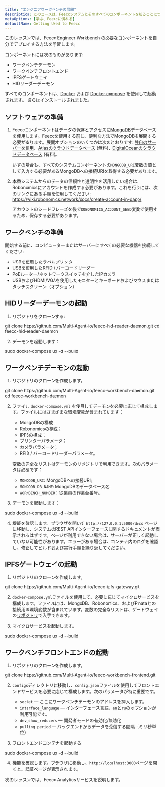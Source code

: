```yaml
---
title: "エンジニアワークベンチの展開"
description: このコースは、Feeccシステムとそのすべてのコンポーネントを知ることについてです。
metaOptions: [学ぶ、Feeccに慣れる]
defaultName: Getting Used to Feecc
---
```


<RoboAcademyText fWeight="500">
このレッスンでは、Feecc Engineer Workbench の必要なコンポーネントを自分でデプロイする方法を学習します。
</RoboAcademyText>

コンポーネントには次のものがあります:

- ワークベンチデーモン
- ワークベンチフロントエンド
- IPFSゲートウェイ
- HIDリーダーデーモン

すべてのコンポーネントは、[Docker](https://docs.docker.com/engine/install/ubuntu/) および [Docker compose](https://docs.docker.com/compose/) を使用して起動されます。 彼らはインストールされました。

## ソフトウェアの準備

1. Feeccコンポーネントはデータの保存とアクセスに[MongoDB](https://www.mongodb.com/)データベースを使用します。Feeccを使用する前に、便利な方法でMongoDBを展開する必要があります。展開オプションのいくつかは次のとおりです: [独自のサーバーを使用](https://www.mongodb.com/try/download/community)、[Atlasのクラウドデータベース](https://www.mongodb.com/atlas) (無料)、[DigitalOceanのクラウドデータベース](https://www.digitalocean.com/products/managed-databases-mongodb) (有料)。 
    
    いずの場合も、すべてのシステムコンポーネントの`MONGODB_URI`変数の値として入力する必要があるMongoDBへの接続URIを取得する必要があります。
    
2. 本番システムからのデータの信頼性と透明性を活用したい場合は、Robonomicsにアカウントを作成する必要があります。これを行うには、次のリンクにある手順を使用してください: https://wiki.robonomics.network/docs/create-account-in-dapp/
    
    アカウントのシードフレーズを後で`ROBONOMICS_ACCOUNT_SEED`変数で使用するため、保存する必要があります。

## ワークベンチの準備

開始する前に、コンピューターまたはサーバーにすべての必要な機器を接続してください:

- USBを使用したラベルプリンター
- USBを使用したRFID / バーコードリーダー
- PoEルーター/ネットワークスイッチを介したIPカメラ
- USBおよびHDMI/VGAを使用したモニターとキーボードおよびマウスまたはタッチスクリーン（オプション）

## HIDリーダーデーモンの起動

1. リポジトリをクローンする:

<LessonCodeWrapper language="bash" codeClass="big-code">
git clone https://github.com/Multi-Agent-io/feecc-hid-reader-daemon.git
cd feecc-hid-reader-daemon
</LessonCodeWrapper>

2. デーモンを起動します：

<LessonCodeWrapper language="bash">
sudo docker-compose up -d --build
</LessonCodeWrapper>

## ワークベンチデーモンの起動

1. リポジトリのクローンを作成します。

<LessonCodeWrapper language="bash" codeClass="big-code">
git clone https://github.com/Multi-Agent-io/feecc-workbench-daemon.git
cd feecc-workbench-daemon
</LessonCodeWrapper>

2. ファイル `docker-compose.yml` を使用してデーモンを必要に応じて構成します。ファイルにはさまざまな環境変数が含まれています：

    - MongoDBの構成；
    - Robonomicsの構成；
    - IPFSの構成；
    - プリンターパラメータ；
    - カメラパラメータ；
    - RFID / バーコードリーダーパラメータ。
    
    変数の完全なリストはデーモンの[リポジトリ](https://github.com/Multi-Agent-io/feecc-workbench-daemon)で利用できます。次のパラメータは必須です：
    
    - `MONGODB_URI`: MongoDBへの接続URI;
    - `MONGODB_DB_NAME`: MongoDBのデータベース名;
    - `WORKBENCH_NUMBER`：従業員の作業台番号。

3. デーモンを起動します：

<LessonCodeWrapper language="bash">
sudo docker-compose up -d --build
</LessonCodeWrapper>

4. 機能を確認します。ブラウザを開いて `http://127.0.0.1:5000/docs` ページに移動し、システムのREST APIインターフェースに関するドキュメントが表示されるはずです。ページが利用できない場合は、サーバーが正しく起動していない可能性があります。エラーがある場合は、コンテナ内のログを確認し、修正してビルドおよび実行手順を繰り返してください。

## IPFSゲートウェイの起動

1. リポジトリのクローンを作成します。

<LessonCodeWrapper language="bash" codeClass="big-code">
git clone https://github.com/Multi-Agent-io/feecc-ipfs-gateway.git
</LessonCodeWrapper>


2. `docker-compose.yml`ファイルを使用して、必要に応じてマイクロサービスを構成します。ファイルには、MongoDB、Robonomics、およびPinataとの接続用の環境変数が含まれています。変数の完全なリストは、ゲートウェイの[リポジトリ](https://github.com/Multi-Agent-io/feecc-ipfs-gateway)で入手できます。

3. マイクロサービスを起動します。

<LessonCodeWrapper language="bash">
sudo docker-compose up -d --build
</LessonCodeWrapper>

## ワークベンチフロントエンドの起動

1. リポジトリのクローンを作成します。

<LessonCodeWrapper language="bash">
git clone https://github.com/Multi-Agent-io/feecc-workbench-frontend.git
</LessonCodeWrapper>

2. `configs`ディレクトリに移動し、`config.json`ファイルを使用してフロントエンドサービスを必要に応じて構成します。次のパラメータが特に重要です。
    - `socket` — ここにワークベンチデーモンのアドレスを挿入します。
    - `interface_language` — インターフェース言語、`en`と`ru`のオプションが利用可能です。
    - `dev_show_reducers` — 開発者モードの有効化/無効化
    - `pulling_period` — バックエンドからデータを受信する間隔（ミリ秒単位）

3. フロントエンドコンテナを起動する:

<LessonCodeWrapper language="bash">
sudo docker-compose up -d --build
</LessonCodeWrapper>

4. 機能を確認します。ブラウザに移動し、`http://localhost:3000`ページを開くと、認証ページが表示されます。

<RoboAcademyText fWeight="500">
次のレッスンでは、Feecc Analyticsサービスを説明します。
</RoboAcademyText>